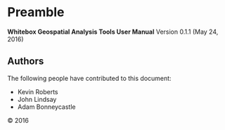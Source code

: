 Preamble
========

**Whitebox Geospatial Analysis Tools User Manual** Version 0.1.1 (May 24, 2016) 

Authors
-------
The following people have contributed to this document:

- Kevin Roberts
- John Lindsay
- Adam Bonneycastle

&copy; 2016
